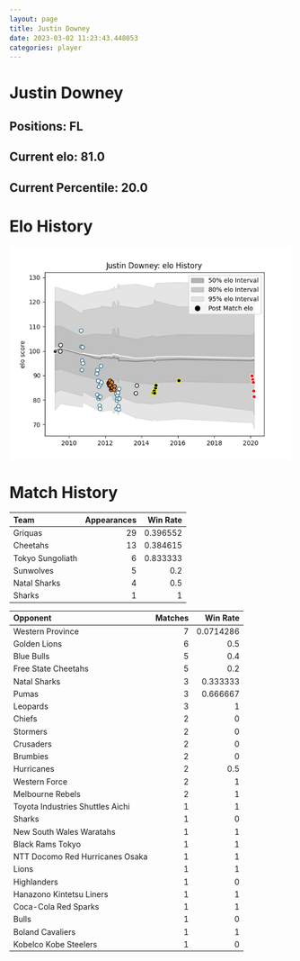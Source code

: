 ```yaml
---  
layout: page  
title: Justin Downey  
date: 2023-03-02 11:23:43.448053  
categories: player  
---
```

# Justin Downey

## Positions: FL

## Current elo: 81.0

## Current Percentile: 20.0

# Elo History


![elo history](history_JustinDowney.png)
# Match History


| Team             |   Appearances |   Win Rate |
|:-----------------|--------------:|-----------:|
| Griquas          |            29 |   0.396552 |
| Cheetahs         |            13 |   0.384615 |
| Tokyo Sungoliath |             6 |   0.833333 |
| Sunwolves        |             5 |   0.2      |
| Natal Sharks     |             4 |   0.5      |
| Sharks           |             1 |   1        |

| Opponent                         |   Matches |   Win Rate |
|:---------------------------------|----------:|-----------:|
| Western Province                 |         7 |  0.0714286 |
| Golden Lions                     |         6 |  0.5       |
| Blue Bulls                       |         5 |  0.4       |
| Free State Cheetahs              |         5 |  0.2       |
| Natal Sharks                     |         3 |  0.333333  |
| Pumas                            |         3 |  0.666667  |
| Leopards                         |         3 |  1         |
| Chiefs                           |         2 |  0         |
| Stormers                         |         2 |  0         |
| Crusaders                        |         2 |  0         |
| Brumbies                         |         2 |  0         |
| Hurricanes                       |         2 |  0.5       |
| Western Force                    |         2 |  1         |
| Melbourne Rebels                 |         2 |  1         |
| Toyota Industries Shuttles Aichi |         1 |  1         |
| Sharks                           |         1 |  0         |
| New South Wales Waratahs         |         1 |  1         |
| Black Rams Tokyo                 |         1 |  1         |
| NTT Docomo Red Hurricanes Osaka  |         1 |  1         |
| Lions                            |         1 |  1         |
| Highlanders                      |         1 |  0         |
| Hanazono Kintetsu Liners         |         1 |  1         |
| Coca-Cola Red Sparks             |         1 |  1         |
| Bulls                            |         1 |  0         |
| Boland Cavaliers                 |         1 |  1         |
| Kobelco Kobe Steelers            |         1 |  0         |
